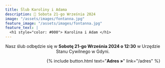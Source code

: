 ```yaml
---
title: Ślub Karoliny i Adama
description: 💍 Sobota 21-go Września 2024
image: "/assets/images/fontanna.jpg"
feature_image: "/assets/images/fontanna.jpg"
feature_text: |
  <h1 style="color: #000"> Karolina i Adam </h1>
---
```


<p style='text-align: center'>
Nasz ślub odbędzie się w <b>Sobotę 21-go Września 2024 o 12:30</b>
w Urzędzie Stanu Cywilnego w Gdyni.
</p>

<p style='text-align: right'>
{% include button.html text="<b>Adres »</b>" link="/adres" %}
</p>
